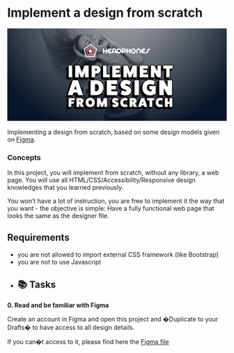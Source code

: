 # Implement a design from scratch
![Banner](https://github.com/Devmustroc/holbertonschool-headphones/blob/main/images/Readme/headphone-readme-banner.jpg?raw=true)

Implementing a design from scratch, based on some design models given on [Figma](https://intranet.hbtn.io/rltoken/y6_o1T-HtCyTAGuOJqdA_g).

### Concepts

In this project, you will implement from scratch, without any library, a web page. You will use all HTML/CSS/Accessibility/Responsive design knowledges that you learned previously.

You won’t have a lot of instruction, you are free to implement it the way that you want - the objective is simple: Have a fully functional web page that looks the same as the designer file.
## Requirements

- you are not allowed to import external CSS framework (like Bootstrap)
- you are not to use Javascript
- ## :books: Tasks

**0. Read and be familiar with Figma**

Create an account in Figma and open this project and �Duplicate to your Drafts� to have access to all design details.

If you can�t access to it, please find here the [Figma file](https://www.figma.com/file/gkWRcFqkwtruWZgSfnnHF0/Holberton-School---Headphone-company?node-id=0%3A2)

